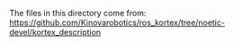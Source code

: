 The files in this directory come from:
https://github.com/Kinovarobotics/ros_kortex/tree/noetic-devel/kortex_description